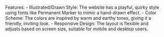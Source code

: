 Features:
    - Illustrated/Drawn Style: The website has a playful, quirky style using fonts like Permanent Marker to mimic a hand-drawn effect.
    - Color Scheme: The colors are inspired by warm and earthy tones, giving it a friendly, inviting look.
    - Responsive Design: The layout is flexible and adjusts based on screen size, suitable for mobile and desktop users.